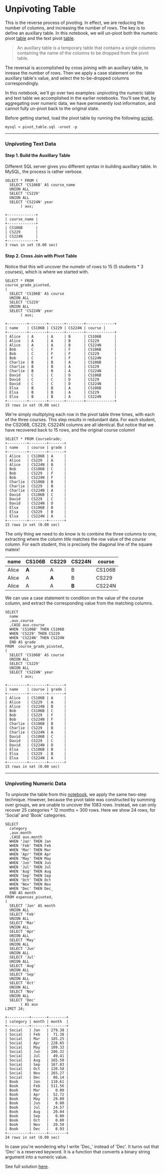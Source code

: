 # Unpivoting Table

This is the reverse process of pivoting. In effect, we are reducing the number of columns, and increasing the number of rows. The key is to define an auxillary table. In this notebook, we will un-pivot both the numeric pivot [table](https://github.com/shawlu95/Beyond-LeetCode-SQL/tree/master/Interview/05_Pivoting_Numeric_Data) and the text pivot [table](https://github.com/shawlu95/Beyond-LeetCode-SQL/tree/master/Interview/06_Pivoting_Text_Data).

> An auxillary table is a temporary table that contains a single columns containing the name of the columns to be dropped from the pivot table.

The reversal is accomplished by cross joining with an auxillary table, to inrease the number of rows. Then we apply a case statement on the auxillary table's value, and select the to-be-dropped columns correspondingly.

In this notebook, we'll go over two examples: unpivoting the numeric table and text table we accomplished in the earlier notebooks. You'll see that, by aggregating over numeric data, we have permanently lost information, and cannot fully un-pivot back to the original state.

Before getting started, load the pivot table by running the following [script](pivot_table.sql).
```
mysql < pivot_table.sql -uroot -p
```

---
### Unpivoting Text Data
#### Step 1. Build the Auxillary Table
Different SQL server gives you different syntax in building auxillary table. In MySQL, the process is rather verbose.

```
SELECT * FROM (
  SELECT 'CS106B' AS course_name
  UNION ALL
  SELECT 'CS229'
  UNION ALL
  SELECT 'CS224N' year
       ) aux;

+-------------+
| course_name |
+-------------+
| CS106B      |
| CS229       |
| CS224N      |
+-------------+
3 rows in set (0.00 sec)
```

#### Step 2. Cross Join with Pivot Table
Notice that this will uncover the numebr of rows to 15 (5 students * 3 courses), which is where we started with.

```
SELECT * FROM 
course_grade_pivoted,
(
  SELECT 'CS106B' AS course
  UNION ALL
  SELECT 'CS229'
  UNION ALL
  SELECT 'CS224N' year
       ) aux;

+---------+--------+-------+--------+-------------+
| name    | CS106B | CS229 | CS224N | course |
+---------+--------+-------+--------+-------------+
| Alice   | A      | A     | B      | CS106B      |
| Alice   | A      | A     | B      | CS229       |
| Alice   | A      | A     | B      | CS224N      |
| Bob     | C      | F     | F      | CS106B      |
| Bob     | C      | F     | F      | CS229       |
| Bob     | C      | F     | F      | CS224N      |
| Charlie | B      | B     | A      | CS106B      |
| Charlie | B      | B     | A      | CS229       |
| Charlie | B      | B     | A      | CS224N      |
| David   | C      | C     | D      | CS106B      |
| David   | C      | C     | D      | CS229       |
| David   | C      | C     | D      | CS224N      |
| Elsa    | B      | B     | A      | CS106B      |
| Elsa    | B      | B     | A      | CS229       |
| Elsa    | B      | B     | A      | CS224N      |
+---------+--------+-------+--------+-------------+
15 rows in set (0.00 sec)
```

We're simply multiplying each row in the pivot table three times, with each of the three courses. This step results in redundant data. For each student, the CS206B, CS229, CS224N columns are all identical. But notice that we have recovered back to 15 rows, and the original course column!

```
SELECT * FROM CourseGrade;
+---------+--------+-------+
| name    | course | grade |
+---------+--------+-------+
| Alice   | CS106B | A     |
| Alice   | CS229  | A     |
| Alice   | CS224N | B     |
| Bob     | CS106B | C     |
| Bob     | CS229  | F     |
| Bob     | CS224N | F     |
| Charlie | CS106B | B     |
| Charlie | CS229  | B     |
| Charlie | CS224N | A     |
| David   | CS106B | C     |
| David   | CS229  | C     |
| David   | CS224N | D     |
| Elsa    | CS106B | B     |
| Elsa    | CS229  | B     |
| Elsa    | CS224N | A     |
+---------+--------+-------+
15 rows in set (0.00 sec)
```

The only thing we need to do know is to combine the three columns to one, extracting where the *column title* matches the row value of the *course* column. For each student, this is precisely the diagonal line of the square mateix!

| name    | CS106B | CS229 | CS224N | course      |
|---------|--------|-------|--------|-------------|
| Alice   | __A__      | A     | B      | CS106B      |
| Alice   | A      | __A__     | B      | CS229       |
| Alice   | A      | A     | __B__      | CS224N      |


We can use a case statement to condition on the value of the course column, and extract the corresponding value from the matching columns.
```
SELECT 
  name
  ,aux.course
  ,CASE aux.course
  WHEN 'CS106B' THEN CS106B
  WHEN 'CS229' THEN CS229
  WHEN 'CS224N' THEN CS224N
  END AS grade
FROM  course_grade_pivoted,
(
  SELECT 'CS106B' AS course
  UNION ALL
  SELECT 'CS229'
  UNION ALL
  SELECT 'CS224N' year
       ) aux;

+---------+--------+-------+
| name    | course | grade |
+---------+--------+-------+
| Alice   | CS106B | A     |
| Alice   | CS229  | A     |
| Alice   | CS224N | B     |
| Bob     | CS106B | C     |
| Bob     | CS229  | F     |
| Bob     | CS224N | F     |
| Charlie | CS106B | B     |
| Charlie | CS229  | B     |
| Charlie | CS224N | A     |
| David   | CS106B | C     |
| David   | CS229  | C     |
| David   | CS224N | D     |
| Elsa    | CS106B | B     |
| Elsa    | CS229  | B     |
| Elsa    | CS224N | A     |
+---------+--------+-------+
15 rows in set (0.00 sec)
```

---
### Unpivoting Numeric Data
To unpivote the table from this [notebook](../05_Pivoting_Numeric_Data/), we apply the same two-step technique. However, because the pivot table was constructed by summing over groups, we are unable to uncover the 1083 rows. Instead, we can only recover 25 categories * 12 months = 300 rows. Here we show 24 rows, for 'Social' and 'Book' categories.

```
SELECT 
  category
  ,aux.month
  ,CASE aux.month
  WHEN 'Jan' THEN Jan
  WHEN 'Feb' THEN Feb
  WHEN 'Mar' THEN Mar
  WHEN 'Apr' THEN Apr
  WHEN 'May' THEN May
  WHEN 'Jun' THEN Jun
  WHEN 'Jul' THEN Jul
  WHEN 'Aug' THEN Aug
  WHEN 'Sep' THEN Sep
  WHEN 'Oct' THEN Oct
  WHEN 'Nov' THEN Nov
  WHEN 'Dec' THEN Dec_
  END AS month
FROM expenses_pivoted,
(
  SELECT 'Jan' AS month
  UNION ALL
  SELECT 'Feb'
  UNION ALL
  SELECT 'Mar'
  UNION ALL
  SELECT 'Apr'
  UNION ALL
  SELECT 'May'
  UNION ALL
  SELECT 'Jun'
  UNION ALL
  SELECT 'Jul'
  UNION ALL
  SELECT 'Aug'
  UNION ALL
  SELECT 'Sep'
  UNION ALL
  SELECT 'Oct'
  UNION ALL
  SELECT 'Nov'
  UNION ALL
  SELECT 'Dec'
       ) AS aux
LIMIT 24;

+----------+-------+--------+
| category | month | month  |
+----------+-------+--------+
| Social   | Jan   | 279.38 |
| Social   | Feb   |  71.38 |
| Social   | Mar   | 185.25 |
| Social   | Apr   | 228.65 |
| Social   | May   | 109.33 |
| Social   | Jun   | 286.32 |
| Social   | Jul   |  49.41 |
| Social   | Aug   | 165.50 |
| Social   | Sep   | 167.03 |
| Social   | Oct   | 120.58 |
| Social   | Nov   | 265.27 |
| Social   | Dec   |  86.14 |
| Book     | Jan   | 110.61 |
| Book     | Feb   | 511.56 |
| Book     | Mar   |   0.00 |
| Book     | Apr   |  52.72 |
| Book     | May   |  29.09 |
| Book     | Jun   |   0.00 |
| Book     | Jul   |  24.57 |
| Book     | Aug   |  20.04 |
| Book     | Sep   |   0.00 |
| Book     | Oct   |   0.00 |
| Book     | Nov   |  20.58 |
| Book     | Dec   |   8.93 |
+----------+-------+--------+
24 rows in set (0.00 sec)
```

In case you're wondering why I write 'Dec_' instead of 'Dec'. It turns out that 'Dec' is a reserved keyword. It is a function that converts a binary string argument into a numeric value.

See full solution [here](un_pivot_table.sql).